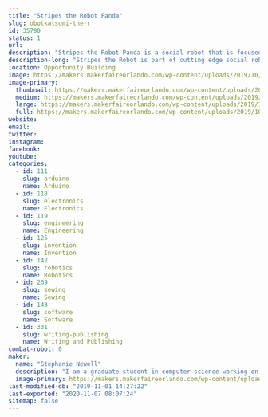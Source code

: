 ```yaml
---
title: "Stripes the Robot Panda"
slug: obotkatsumi-the-r
id: 35790
status: 1
url: 
description: "Stripes the Robot Panda is a social robot that is focused on storytelling"
description-long: "Stripes the Robot is part of cutting edge social robotics research that is focused on imparting the human gift of storytelling to a robot. While she is currently still gaining new capabilities she is capable of basic dialogue and loves telling jokes and playing simple games with the new friends she meets."
location: Opportunity Building
image: https://makers.makerfaireorlando.com/wp-content/uploads/2019/10/8inpanda-1.jpg
image-primary:
  thumbnail: https://makers.makerfaireorlando.com/wp-content/uploads/2019/10/8inpanda-1-150x150.jpg
  medium: https://makers.makerfaireorlando.com/wp-content/uploads/2019/10/8inpanda-1.jpg
  large: https://makers.makerfaireorlando.com/wp-content/uploads/2019/10/8inpanda-1.jpg
  full: https://makers.makerfaireorlando.com/wp-content/uploads/2019/10/8inpanda-1.jpg
website: 
email: 
twitter: 
instagram: 
facebook: 
youtube: 
categories:
  - id: 111
    slug: arduino
    name: Arduino
  - id: 118
    slug: electronics
    name: Electronics
  - id: 119
    slug: engineering
    name: Engineering
  - id: 125
    slug: invention
    name: Invention
  - id: 142
    slug: robotics
    name: Robotics
  - id: 269
    slug: sewing
    name: Sewing
  - id: 143
    slug: software
    name: Software
  - id: 331
    slug: writing-publishing
    name: Writing and Publishing
combat-robot: 0
maker:
  name: "Stephanie Newell"
  description: "I am a graduate student in computer science working on social robotics at the Florida Institute of Technology. After obtaining my bachelors degree in molecular biology I gained an interest in robotics. I've learned most of what I know from online tutorials and other help from the maker community. My current robotics projects is focused on leveraging the power of narrative in robotics to help youth and young adults struggling with issues of identity with no one in their community to help. "
  image-primary: https://makers.makerfaireorlando.com/wp-content/uploads/2019/08/15656525925062916758312563362226-768x1024.jpg
last-modified-db: "2019-11-01 14:27:22"
last-exported: "2020-11-07 08:07:24"
sitemap: false
---
```

